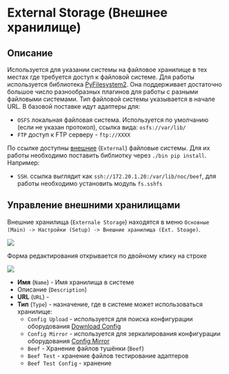 # External Storage (Внешнее хранилище)

## Описание

Используется для указании системы на файловое хранилище в тех местах где требуется доступ к файловой системе. Для работы используется библиотека [PyFilesystem2](https://pypi.org/project/fs/). Она поддерживает достаточно большое число разнообразных плагинов для работы с разными файловыми системами. Тип файловой системы указывается в начале URL. В базовой поставке идут адаптеры для:
* `OSFS` локальная файловая система. Используется по умолчанию (если не указан протокол), ссылка вида: `osfs://var/lib/` 
* `FTP` доступ к FTP серверу - `ftp://XXXX`

По ссылке доступны [внешние](https://www.pyfilesystem.org/page/index-of-filesystems/) (`External`) файловые системы. Для их работы необходимо поставить библиотку через `./bin pip install`. Например:
* `SSH`. ссылка выглядит как `ssh://172.20.1.20:/var/lib/noc/beef`, для работы необходимо установить модуль `fs.sshfs` 


## Управление внешними хранилищами

Внешние хранилища (`Externale Storage`) находятся в меню `Основные (Main) -> Настройки (Setup) -> Внешние хранилища (Ext. Stoage)`.

![](images/ext-storage-list1.png)

Форма редактирования открывается по двойному клику на строке

![](images/ext-storage-form-upload-config.png)

* **Имя** (`Name`) - Имя хранилища в системе
* Описание (`Description`) 
* **URL** (`URL`) - 
* **Тип** (`Type`) - назначение, где в системе может использоваться хранилище:
    * `Config Upload` - используется для поиска конфигурации оборудования [Download Config](../../../background/configuration-management/index.md#Сбор_конфигурации)
    * `Config Mirror` - используется для зеркалирования конфигурации оборудования [Config Mirror](../../../background/configuration-management/index.md#Обработка)
    * `Beef` - Хранение файлов тушёнки (`Beef`)
    * `Beef Test` - хранение файлов тестирование адаптеров
    * `Beef Test Config` - хранение 